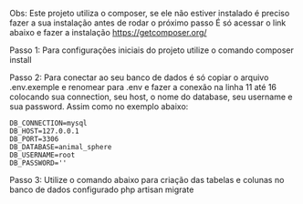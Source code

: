 Obs: Este projeto utiliza o composer, se ele não estiver instalado é preciso fazer a sua instalação antes de rodar o próximo passo
É só acessar o link abaixo e fazer a instalação 
    https://getcomposer.org/


Passo 1: Para configurações iniciais do projeto utilize o comando 
    composer install

Passo 2: Para conectar ao seu banco de dados é só copiar o arquivo .env.exemple e renomear para .env e fazer a conexão na linha 11 até 16
colocando sua connection, seu host, o nome do database, seu username e sua password. 
Assim como no exemplo abaixo:

    DB_CONNECTION=mysql
    DB_HOST=127.0.0.1
    DB_PORT=3306
    DB_DATABASE=animal_sphere
    DB_USERNAME=root
    DB_PASSWORD=''

Passo 3: Utilize o comando abaixo para criação das tabelas e colunas no banco de dados configurado
    php artisan migrate 
